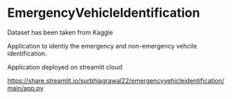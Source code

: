 # EmergencyVehicleIdentification

Dataset has been taken from Kaggle 

Application to identiy the emergency and non-emergency vehcile identification.

Application deployed on streamlit cloud

https://share.streamlit.io/surbhiagrawal22/emergencyvehicleidentification/main/app.py
